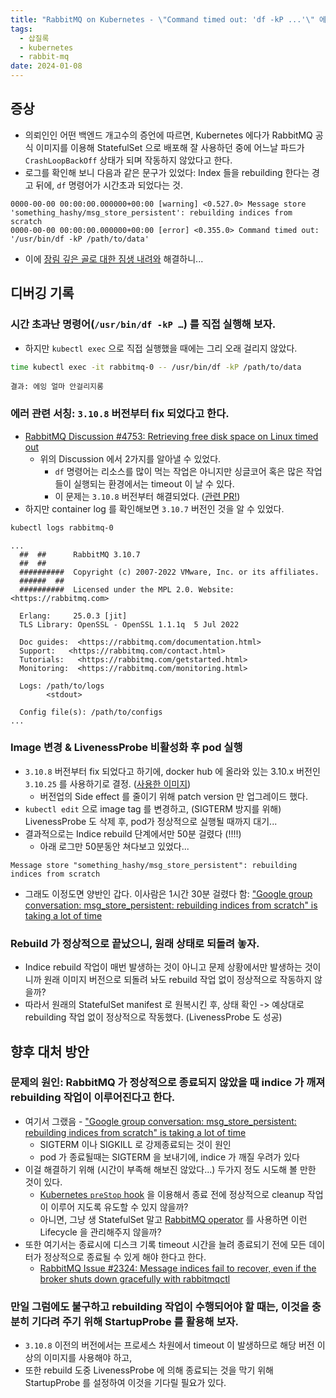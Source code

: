 ```yaml
---
title: "RabbitMQ on Kubernetes - \"Command timed out: 'df -kP ...'\" 에러 해결기"
tags:
  - 삽질록
  - kubernetes
  - rabbit-mq
date: 2024-01-08
---
```

## 증상

- 의뢰인인 어떤 백엔드 개고수의 증언에 따르면, Kubernetes 에다가 RabbitMQ 공식 이미지를 이용해 StatefulSet 으로 배포해 잘 사용하던 중에 어느날 파드가 `CrashLoopBackOff` 상태가 되며 작동하지 않았다고 한다.
- 로그를 확인해 보니 다음과 같은 문구가 있었다: Index 들을 rebuilding 한다는 경고 뒤에, `df` 명령어가 시간초과 되었다는 것.

```
0000-00-00 00:00:00.000000+00:00 [warning] <0.527.0> Message store 'something_hashy/msg_store_persistent': rebuilding indices from scratch
0000-00-00 00:00:00.000000+00:00 [error] <0.355.0> Command timed out: '/usr/bin/df -kP /path/to/data'
```

- 이에 [장림 깊은 골로 대한 짐생 내려와](https://namu.wiki/w/%ED%86%A0%EB%81%BC%EC%A0%84) 해결하니...

## 디버깅 기록

### 시간 초과난 명령어(`/usr/bin/df -kP …`) 를 직접 실행해 보자.

- 하지만 `kubectl exec` 으로 직접 실행했을 때에는 그리 오래 걸리지 않았다.

```bash
time kubectl exec -it rabbitmq-0 -- /usr/bin/df -kP /path/to/data
```

```
결과: 에잉 얼마 안걸리지롱
```

### 에러 관련 서칭: `3.10.8` 버전부터 fix 되었다고 한다.

- [RabbitMQ Discussion #4753: Retrieving free disk space on Linux timed out](https://github.com/rabbitmq/rabbitmq-server/discussions/4753)
	- 위의 Discussion 에서 2가지를 알아낼 수 있었다.
		- `df` 명령어는 리소스를 많이 먹는 작업은 아니지만 싱글코어 혹은 많은 작업들이 실행되는 환경에서는 timeout 이 날 수 있다.
		- 이 문제는 `3.10.8` 버전부터 해결되었다. ([관련 PR!](https://github.com/rabbitmq/rabbitmq-server/pull/5726))
- 하지만 container log 를 확인해보면 `3.10.7` 버전인 것을 알 수 있었다.

```bash
kubectl logs rabbitmq-0
```

```
...
  ##  ##	  RabbitMQ 3.10.7
  ##  ##
  ##########  Copyright (c) 2007-2022 VMware, Inc. or its affiliates.
  ######  ##
  ##########  Licensed under the MPL 2.0. Website: <https://rabbitmq.com>

  Erlang:	  25.0.3 [jit]
  TLS Library: OpenSSL - OpenSSL 1.1.1q  5 Jul 2022

  Doc guides:  <https://rabbitmq.com/documentation.html>
  Support:	 <https://rabbitmq.com/contact.html>
  Tutorials:   <https://rabbitmq.com/getstarted.html>
  Monitoring:  <https://rabbitmq.com/monitoring.html>
	
  Logs: /path/to/logs
		<stdout>

  Config file(s): /path/to/configs
...
```

### Image 변경 & LivenessProbe 비활성화 후 pod 실행

- `3.10.8` 버전부터 fix 되었다고 하기에, docker hub 에 올라와 있는 3.10.x 버전인 `3.10.25` 를 사용하기로 결정. ([사용한 이미지](https://hub.docker.com/layers/library/rabbitmq/3.10.25-management/images/sha256-0eb3250acd419f41c6bef4aaad09de73ef4d8afa4bf512368d523c8ae10a5a41?context=explore))
	- 버전업의 Side effect 를 줄이기 위해 patch version 만 업그레이드 했다.
- `kubectl edit` 으로 image tag 를 변경하고, (SIGTERM 방지를 위해) LivenessProbe 도 삭제 후, pod가 정상적으로 실행될 때까지 대기...
- 결과적으로는 Indice rebuild 단계에서만 50분 걸렸다 (!!!!)
	- 아래 로그만 50분동안 쳐다보고 있었다...

```
Message store "something_hashy/msg_store_persistent": rebuilding indices from scratch
```

- 그래도 이정도면 양반인 갑다. 이사람은 1시간 30분 걸렸다 함: ["Google group conversation: msg_store_persistent: rebuilding indices from scratch" is taking a lot of time](https://groups.google.com/g/rabbitmq-users/c/pi-soX7j5EU/m/ASX5svqyUIgJ)

### Rebuild 가 정상적으로 끝났으니, 원래 상태로 되돌려 놓자.

- Indice rebuild 작업이 매번 발생하는 것이 아니고 문제 상황에서만 발생하는 것이니까 원래 이미지 버전으로 되돌려 놔도 rebuild 작업 없이 정상적으로 작동하지 않을까?
- 따라서 원래의 StatefulSet manifest 로 원복시킨 후, 상태 확인 -> 예상대로 rebuilding 작업 없이 정상적으로 작동했다. (LivenessProbe 도 성공)

## 향후 대처 방안

### 문제의 원인: RabbitMQ 가 정상적으로 종료되지 않았을 때 indice 가 깨져 rebuilding 작업이 이루어진다고 한다.

- 여기서 그랬음 - ["Google group conversation: msg_store_persistent: rebuilding indices from scratch" is taking a lot of time](https://groups.google.com/g/rabbitmq-users/c/pi-soX7j5EU/m/ehPgSkJPOcoJ)
	- SIGTERM 이나 SIGKILL 로 강제종료되는 것이 원인
	- pod 가 종료될때는 SIGTERM 을 보내기에, indice 가 깨질 우려가 있다
- 이걸 해결하기 위해 (시간이 부족해 해보진 않았다...) 두가지 정도 시도해 볼 만한 것이 있다.
	- [Kubernetes `preStop` hook](https://kubernetes.io/docs/concepts/containers/container-lifecycle-hooks/) 을 이용해서 종료 전에 정상적으로 cleanup 작업이 이루어 지도록 유도할 수 있지 않을까?
	- 아니면, 그냥 생 StatefulSet 말고 [RabbitMQ operator](https://www.rabbitmq.com/kubernetes/operator/operator-overview.html) 를 사용하면 이런 Lifecycle 을 관리해주지 않을까?
- 또한 여기서는 종료시에 디스크 기록 timeout 시간을 늘려 종료되기 전에 모든 데이터가 정상적으로 종료될 수 있게 해야 한다고 한다.
	- [RabbitMQ Issue #2324: Message indices fail to recover, even if the broker shuts down gracefully with rabbitmqctl](https://github.com/rabbitmq/rabbitmq-server/issues/2324#issuecomment-618912864)

### 만일 그럼에도 불구하고 rebuilding 작업이 수행되어야 할 때는, 이것을 충분히 기다려 주기 위해 StartupProbe 를 활용해 보자.

- `3.10.8` 이전의 버전에서는 프로세스 차원에서 timeout 이 발생하므로 해당 버전 이상의 이미지를 사용해야 하고,
- 또한 rebuild 도중 LivenessProbe 에 의해 종료되는 것을 막기 위해 StartupProbe 를 설정하여 이것을 기다릴 필요가 있다.